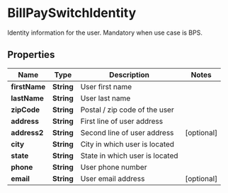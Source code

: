 

# BillPaySwitchIdentity

Identity information for the user. Mandatory when use case is BPS.

## Properties

| Name | Type | Description | Notes |
|------------ | ------------- | ------------- | -------------|
|**firstName** | **String** | User first name |  |
|**lastName** | **String** | User last name |  |
|**zipCode** | **String** | Postal / zip code of the user |  |
|**address** | **String** | First line of user address |  |
|**address2** | **String** | Second line of user address |  [optional] |
|**city** | **String** | City in which user is located |  |
|**state** | **String** | State in which user is located |  |
|**phone** | **String** | User phone number |  |
|**email** | **String** | User email address |  [optional] |



